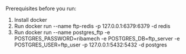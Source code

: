 Prerequisites before you run:
1. Install docker
2. Run docker run --name ftp-redis -p 127.0.0.1:6379:6379 -d redis
3. Run 
docker run --name postgres_ftp -e POSTGRES_PASSWORD=ribamech -e POSTGRES_DB=ftp_server -e POSTGRES_USER=ftp_user -p 127.0.0.1:5432:5432 -d postgres